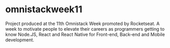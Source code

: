 # omnistackweek11
Project produced at the 11th Omnistack Week promoted by Rocketseat. A week to motivate people to elevate their careers as programmers getting to know Node.JS, React and React Native for Front-end, Back-end and Mobile development.
